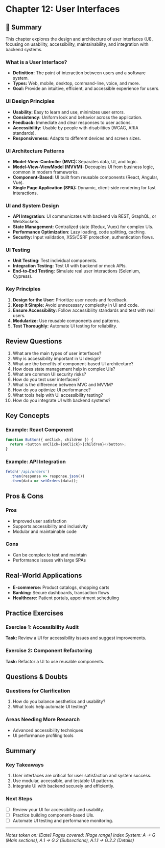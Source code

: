 # Chapter 12: User Interfaces

## 📖 Summary

This chapter explores the design and architecture of user interfaces (UI), focusing on usability, accessibility, maintainability, and integration with backend systems.

### What is a User Interface?
- **Definition:** The point of interaction between users and a software system.
- **Types:** Web, mobile, desktop, command-line, voice, and more.
- **Goal:** Provide an intuitive, efficient, and accessible experience for users.

### UI Design Principles
- **Usability:** Easy to learn and use, minimizes user errors.
- **Consistency:** Uniform look and behavior across the application.
- **Feedback:** Immediate and clear responses to user actions.
- **Accessibility:** Usable by people with disabilities (WCAG, ARIA standards).
- **Responsiveness:** Adapts to different devices and screen sizes.

### UI Architecture Patterns
- **Model-View-Controller (MVC):** Separates data, UI, and logic.
- **Model-View-ViewModel (MVVM):** Decouples UI from business logic, common in modern frameworks.
- **Component-Based:** UI built from reusable components (React, Angular, Vue).
- **Single Page Application (SPA):** Dynamic, client-side rendering for fast interactions.

### UI and System Design
- **API Integration:** UI communicates with backend via REST, GraphQL, or WebSockets.
- **State Management:** Centralized state (Redux, Vuex) for complex UIs.
- **Performance Optimization:** Lazy loading, code splitting, caching.
- **Security:** Input validation, XSS/CSRF protection, authentication flows.

### UI Testing
- **Unit Testing:** Test individual components.
- **Integration Testing:** Test UI with backend or mock APIs.
- **End-to-End Testing:** Simulate real user interactions (Selenium, Cypress).

### Key Principles
1. **Design for the User:** Prioritize user needs and feedback.
2. **Keep it Simple:** Avoid unnecessary complexity in UI and code.
3. **Ensure Accessibility:** Follow accessibility standards and test with real users.
4. **Modularize:** Use reusable components and patterns.
5. **Test Thoroughly:** Automate UI testing for reliability.

## Review Questions
1. What are the main types of user interfaces?
2. Why is accessibility important in UI design?
3. What are the benefits of component-based UI architecture?
4. How does state management help in complex UIs?
5. What are common UI security risks?
6. How do you test user interfaces?
7. What is the difference between MVC and MVVM?
8. How do you optimize UI performance?
9. What tools help with UI accessibility testing?
10. How do you integrate UI with backend systems?

## Key Concepts

### Example: React Component
```javascript
function Button({ onClick, children }) {
  return <button onClick={onClick}>{children}</button>;
}
```

### Example: API Integration
```javascript
fetch('/api/orders')
  .then(response => response.json())
  .then(data => setOrders(data));
```

## Pros & Cons

### Pros
- Improved user satisfaction
- Supports accessibility and inclusivity
- Modular and maintainable code

### Cons
- Can be complex to test and maintain
- Performance issues with large SPAs

## Real-World Applications
- **E-commerce:** Product catalogs, shopping carts
- **Banking:** Secure dashboards, transaction flows
- **Healthcare:** Patient portals, appointment scheduling

## Practice Exercises

### Exercise 1: Accessibility Audit
**Task:** Review a UI for accessibility issues and suggest improvements.

### Exercise 2: Component Refactoring
**Task:** Refactor a UI to use reusable components.

## Questions & Doubts

### Questions for Clarification
1. How do you balance aesthetics and usability?
2. What tools help automate UI testing?

### Areas Needing More Research
- Advanced accessibility techniques
- UI performance profiling tools

## Summary

### Key Takeaways
1. User interfaces are critical for user satisfaction and system success.
2. Use modular, accessible, and testable UI patterns.
3. Integrate UI with backend securely and efficiently.

### Next Steps
- [ ] Review your UI for accessibility and usability.
- [ ] Practice building component-based UIs.
- [ ] Automate UI testing and performance monitoring.

---

*Notes taken on: [Date]*
*Pages covered: [Page range]*
*Index System: A → G (Main sections), A.1 → G.2 (Subsections), A.1.1 → G.2.2 (Details)*
